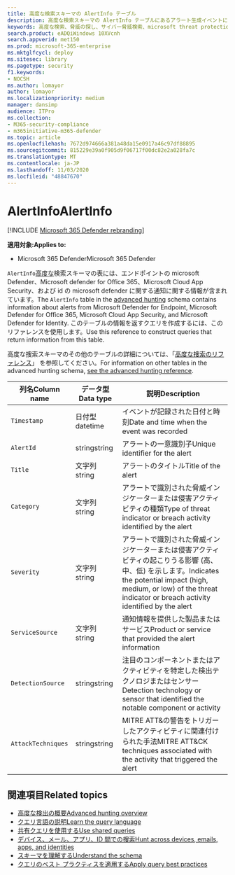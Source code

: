 ```yaml
---
title: 高度な検索スキーマの AlertInfo テーブル
description: 高度な検索スキーマの AlertInfo テーブルにあるアラート生成イベントについて説明します。
keywords: 高度な検索、脅威の探し、サイバー脅威検索、microsoft threat protection、microsoft 365、mtp、m365、search、query、テレメトリ、スキーマ参照、kusto、table、column、data type、description、AlertInfo、alert、severity、category、MITRE、ATT&の場合、Microsoft Defender ATP、MDATP、Office 365 ATP、Microsoft Cloud App Security、MCAS、および Azure ATP
search.product: eADQiWindows 10XVcnh
search.appverid: met150
ms.prod: microsoft-365-enterprise
ms.mktglfcycl: deploy
ms.sitesec: library
ms.pagetype: security
f1.keywords:
- NOCSH
ms.author: lomayor
author: lomayor
ms.localizationpriority: medium
manager: dansimp
audience: ITPro
ms.collection:
- M365-security-compliance
- m365initiative-m365-defender
ms.topic: article
ms.openlocfilehash: 7672d974666a381a48da15e0917a46c97df88895
ms.sourcegitcommit: 815229e39a0f905d9f06717f00dc82e2a028fa7c
ms.translationtype: MT
ms.contentlocale: ja-JP
ms.lasthandoff: 11/03/2020
ms.locfileid: "48847670"
---
```

# <a name="alertinfo"></a><span data-ttu-id="1ad75-104">AlertInfo</span><span class="sxs-lookup"><span data-stu-id="1ad75-104">AlertInfo</span></span>

[!INCLUDE [Microsoft 365 Defender rebranding](../includes/microsoft-defender.md)]


<span data-ttu-id="1ad75-105">**適用対象:**</span><span class="sxs-lookup"><span data-stu-id="1ad75-105">**Applies to:**</span></span>
- <span data-ttu-id="1ad75-106">Microsoft 365 Defender</span><span class="sxs-lookup"><span data-stu-id="1ad75-106">Microsoft 365 Defender</span></span>



<span data-ttu-id="1ad75-107">`AlertInfo`[高度な](advanced-hunting-overview.md)検索スキーマの表には、エンドポイントの microsoft Defender、Microsoft defender for Office 365、Microsoft Cloud App Security、および id の microsoft defender に関する通知に関する情報が含まれています。</span><span class="sxs-lookup"><span data-stu-id="1ad75-107">The `AlertInfo` table in the [advanced hunting](advanced-hunting-overview.md) schema contains information about alerts from Microsoft  Defender for Endpoint, Microsoft Defender for Office 365, Microsoft Cloud App Security, and Microsoft Defender for Identity.</span></span> <span data-ttu-id="1ad75-108">このテーブルの情報を返すクエリを作成するには、このリファレンスを使用します。</span><span class="sxs-lookup"><span data-stu-id="1ad75-108">Use this reference to construct queries that return information from this table.</span></span>

<span data-ttu-id="1ad75-109">高度な捜索スキーマのその他のテーブルの詳細については、「[高度な捜索のリファレンス](advanced-hunting-schema-tables.md)」 を参照してください。</span><span class="sxs-lookup"><span data-stu-id="1ad75-109">For information on other tables in the advanced hunting schema, [see the advanced hunting reference](advanced-hunting-schema-tables.md).</span></span>

| <span data-ttu-id="1ad75-110">列名</span><span class="sxs-lookup"><span data-stu-id="1ad75-110">Column name</span></span> | <span data-ttu-id="1ad75-111">データ型</span><span class="sxs-lookup"><span data-stu-id="1ad75-111">Data type</span></span> | <span data-ttu-id="1ad75-112">説明</span><span class="sxs-lookup"><span data-stu-id="1ad75-112">Description</span></span> |
|-------------|-----------|-------------|
| `Timestamp` | <span data-ttu-id="1ad75-113">日付型</span><span class="sxs-lookup"><span data-stu-id="1ad75-113">datetime</span></span> | <span data-ttu-id="1ad75-114">イベントが記録された日付と時刻</span><span class="sxs-lookup"><span data-stu-id="1ad75-114">Date and time when the event was recorded</span></span> |
| `AlertId` | <span data-ttu-id="1ad75-115">string</span><span class="sxs-lookup"><span data-stu-id="1ad75-115">string</span></span> | <span data-ttu-id="1ad75-116">アラートの一意識別子</span><span class="sxs-lookup"><span data-stu-id="1ad75-116">Unique identifier for the alert</span></span> |
| `Title` | <span data-ttu-id="1ad75-117">文字列</span><span class="sxs-lookup"><span data-stu-id="1ad75-117">string</span></span> | <span data-ttu-id="1ad75-118">アラートのタイトル</span><span class="sxs-lookup"><span data-stu-id="1ad75-118">Title of the alert</span></span> |
| `Category` | <span data-ttu-id="1ad75-119">文字列</span><span class="sxs-lookup"><span data-stu-id="1ad75-119">string</span></span> | <span data-ttu-id="1ad75-120">アラートで識別された脅威インジケーターまたは侵害アクティビティの種類</span><span class="sxs-lookup"><span data-stu-id="1ad75-120">Type of threat indicator or breach activity identified by the alert</span></span> |
| `Severity` | <span data-ttu-id="1ad75-121">文字列</span><span class="sxs-lookup"><span data-stu-id="1ad75-121">string</span></span> | <span data-ttu-id="1ad75-122">アラートで識別された脅威インジケーターまたは侵害アクティビティの起こりうる影響 (高、中、低) を示します。</span><span class="sxs-lookup"><span data-stu-id="1ad75-122">Indicates the potential impact (high, medium, or low) of the threat indicator or breach activity identified by the alert</span></span> |
| `ServiceSource` | <span data-ttu-id="1ad75-123">文字列</span><span class="sxs-lookup"><span data-stu-id="1ad75-123">string</span></span> | <span data-ttu-id="1ad75-124">通知情報を提供した製品またはサービス</span><span class="sxs-lookup"><span data-stu-id="1ad75-124">Product or service that provided the alert information</span></span> |
| `DetectionSource` | <span data-ttu-id="1ad75-125">string</span><span class="sxs-lookup"><span data-stu-id="1ad75-125">string</span></span> | <span data-ttu-id="1ad75-126">注目のコンポーネントまたはアクティビティを特定した検出テクノロジまたはセンサー</span><span class="sxs-lookup"><span data-stu-id="1ad75-126">Detection technology or sensor that identified the notable component or activity</span></span> |
| `AttackTechniques` | <span data-ttu-id="1ad75-127">string</span><span class="sxs-lookup"><span data-stu-id="1ad75-127">string</span></span> | <span data-ttu-id="1ad75-128">MITRE ATT&の警告をトリガーしたアクティビティに関連付けられた手法</span><span class="sxs-lookup"><span data-stu-id="1ad75-128">MITRE ATT&CK techniques associated with the activity that triggered the alert</span></span> |

## <a name="related-topics"></a><span data-ttu-id="1ad75-129">関連項目</span><span class="sxs-lookup"><span data-stu-id="1ad75-129">Related topics</span></span>
- [<span data-ttu-id="1ad75-130">高度な検出の概要</span><span class="sxs-lookup"><span data-stu-id="1ad75-130">Advanced hunting overview</span></span>](advanced-hunting-overview.md)
- [<span data-ttu-id="1ad75-131">クエリ言語の説明</span><span class="sxs-lookup"><span data-stu-id="1ad75-131">Learn the query language</span></span>](advanced-hunting-query-language.md)
- [<span data-ttu-id="1ad75-132">共有クエリを使用する</span><span class="sxs-lookup"><span data-stu-id="1ad75-132">Use shared queries</span></span>](advanced-hunting-shared-queries.md)
- [<span data-ttu-id="1ad75-133">デバイス、メール、アプリ、ID 間での捜索</span><span class="sxs-lookup"><span data-stu-id="1ad75-133">Hunt across devices, emails, apps, and identities</span></span>](advanced-hunting-query-emails-devices.md)
- [<span data-ttu-id="1ad75-134">スキーマを理解する</span><span class="sxs-lookup"><span data-stu-id="1ad75-134">Understand the schema</span></span>](advanced-hunting-schema-tables.md)
- [<span data-ttu-id="1ad75-135">クエリのベスト プラクティスを適用する</span><span class="sxs-lookup"><span data-stu-id="1ad75-135">Apply query best practices</span></span>](advanced-hunting-best-practices.md)
